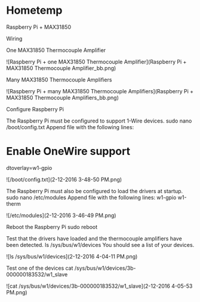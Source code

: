# Hometemp

Raspberry Pi + MAX31850

Wiring

One MAX31850 Thermocouple Amplifier

![Raspberry Pi + one MAX31850 Thermocouple Amplifier](Raspberry Pi + MAX31850 Thermocouple Amplifier_bb.png)

Many MAX31850 Thermocouple Amplifiers
 
![Raspberry Pi + many MAX31850 Thermocouple Amplifiers](Raspberry Pi + MAX31850 Thermocouple Amplifiers_bb.png)

Configure Raspberry Pi

The Raspberry Pi must be configured to support 1-Wire devices.
sudo nano /boot/config.txt
Append file with the following lines:
# Enable OneWire support
dtoverlay=w1-gpio

![/boot/config.txt](2-12-2016 3-48-50 PM.png)

The Raspberry Pi must also be configured to load the drivers at startup.
sudo nano /etc/modules
Append file with the following lines:
w1-gpio
w1-therm

![/etc/modules](2-12-2016 3-46-49 PM.png)

Reboot the Raspberry Pi
sudo reboot

Test that the drivers have loaded and the thermocouple amplifiers have been detected.
ls /sys/bus/w1/devices
You should see a list of your devices.

![ls /sys/bus/w1/devices](2-12-2016 4-04-11 PM.png)

Test one of the devices
cat /sys/bus/w1/devices/3b-000000183532/w1_slave
 
![cat /sys/bus/w1/devices/3b-000000183532/w1_slave](2-12-2016 4-05-53 PM.png)
